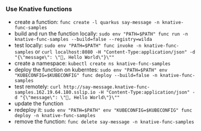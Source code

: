 ### Use Knative functions
 - create a function: `func create -l quarkus say-message -n knative-func-samples`
 - build and run the function locally: `sudo env "PATH=$PATH" func run -n knative-func-samples --build=false --registry=wilda`
 - test locally: `sudo env "PATH=$PATH" func invoke -n knative-func-samples` or `curl localhost:8080 -H "Content-Type:application/json" -d "{\"message\": \"👋, Hello World\"}\""`
 - create a namespace: `kubectl create ns knative-func-samples`
 - deploy the function on kuberntes: `sudo env "PATH=$PATH" env "KUBECONFIG=$KUBECONFIG" func deploy --build=false -n knative-func-samples`
 - test remotely: `curl http://say-message.knative-func-samples.162.19.64.180.sslip.io -H "Content-Type:application/json" -d "{\"message\": \"👋, Hello World\"}\""`
 - update the function
 - redeploy it: `sudo env "PATH=$PATH" env "KUBECONFIG=$KUBECONFIG" func deploy -n knative-func-samples`
 - remove the function: `func delete say-message -n knative-func-samples`
